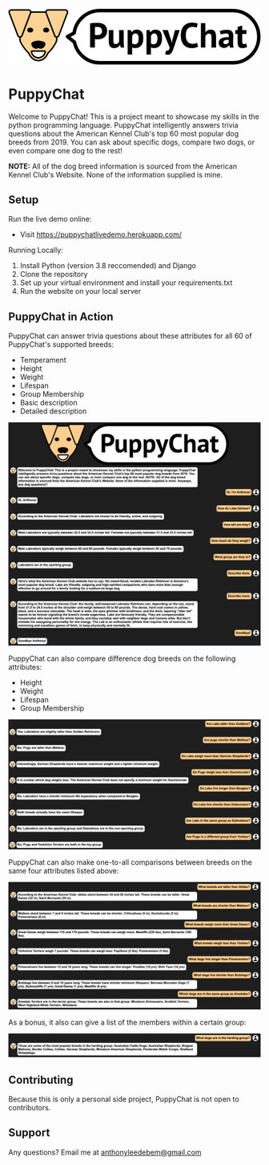 ![](Logo.png)

# PuppyChat
Welcome to PuppyChat! This is a project meant to showcase my skills in the python programming language. PuppyChat intelligently answers trivia questions about the American Kennel Club's top 60 most popular dog breeds from 2019. You can ask about specific dogs, compare two dogs, or even compare one dog to the rest!

**NOTE:** All of the dog breed information is sourced from the American Kennel Club's Website. None of the information supplied is mine.

## Setup
Run the live demo online:
* Visit https://puppychatlivedemo.herokuapp.com/

Running Locally:
1. Install Python (version 3.8 reccomended) and Django
2. Clone the repository
3. Set up your virtual environment and install your requirements.txt
4. Run the website on your local server

## PuppyChat in Action

<p>PuppyChat can answer trivia questions about these attributes for all 60 of PuppyChat's supported breeds:</p>

* Temperament
* Height
* Weight
* Lifespan
* Group Membership
* Basic description
* Detailed description

![](screenshot1.png)

<p>PuppyChat can also compare difference dog breeds on the following attributes:</p>

* Height
* Weight
* Lifespan
* Group Membership

![](screenshot2.png)

<p>PuppyChat can also make one-to-all comparisons between breeds on the same four attributes listed above:</p>

![](screenshot3.png)

<p>As a bonus, it also can give a list of the members within a certain group:</P>

![](screenshot4.png)

## Contributing
<p>Because this is only a personal side project, PuppyChat is not open to contributors.</p>

## Support
Any questions? Email me at anthonyleedebem@gmail.com
